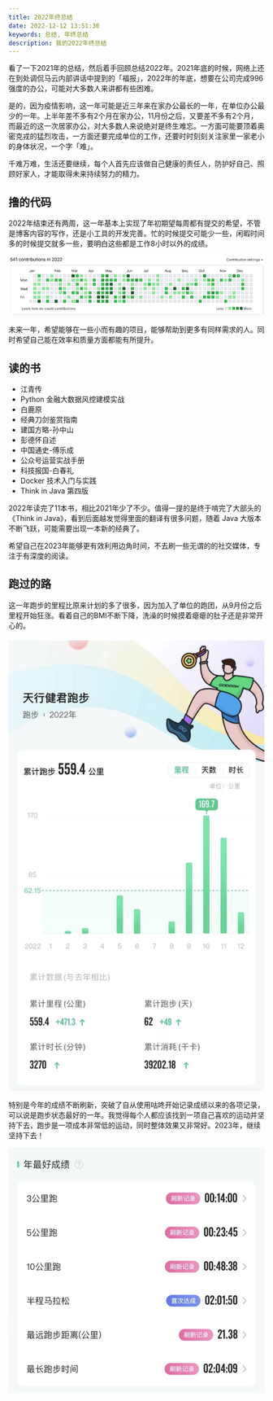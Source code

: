 ```yaml
---
title: 2022年终总结
date: 2022-12-12 13:51:30
keywords: 总结, 年终总结
description: 我的2022年终总结
---
```


看了一下2021年的总结，然后着手回顾总结2022年。2021年底的时候，网络上还在到处调侃马云内部讲话中提到的「福报」，2022年的年底，想要在公司完成996强度的办公，可能对大多数人来讲都有些困难。

是的，因为疫情影响，这一年可能是近三年来在家办公最长的一年，在单位办公最少的一年。上半年差不多有2个月在家办公，11月份之后，又要差不多有2个月，而最近的这一次居家办公，对大多数人来说绝对是终生难忘。一方面可能要顶着奥密克戎的猛烈攻击，一方面还要完成单位的工作，还要时时刻刻关注家里一家老小的身体状况，一个字「难」。

千难万难，生活还要继续，每个人首先应该做自己健康的责任人，防护好自己、照顾好家人，才能取得未来持续努力的精力。

## 撸的代码

2022年结束还有两周，这一年基本上实现了年初期望每周都有提交的希望，不管是博客内容的写作，还是小工具的开发完善。忙的时候提交可能少一些，闲暇时间多的时候提交就多一些，要明白这些都是工作8小时以外的成绩。

![image-20221218120400728](20221212-byebye-2022/image-20221218120400728.png)

未来一年，希望能够在一些小而有趣的项目，能够帮助到更多有同样需求的人。同时希望自己能在效率和质量方面都能有所提升。

## 读的书

* 江青传
* Python 金融大数据风控建模实战
* 白鹿原
* 经典刀剑鉴赏指南
* 建国方略-孙中山
* 彭德怀自述
* 中国通史-傅乐成
* 公众号运营实战手册
* 科技报国-白春礼
* Docker 技术入门与实践
* Think in Java 第四版

2022年读完了11本书，相比2021年少了不少。值得一提的是终于啃完了大部头的《Think in Java》，看到后面越发觉得里面的翻译有很多问题，随着 Java 大版本不断飞跃，可能需要出现一本新的经典了。

希望自己在2023年能够更有效利用边角时间，不去刷一些无谓的的社交媒体，专注于有深度的阅读。

## 跑过的路

这一年跑步的里程比原来计划的多了很多，因为加入了单位的跑团，从9月份之后里程开始狂涨。看着自己的BMI不断下降，洗澡的时候摸着瘪瘪的肚子还是非常开心的。


![image-20221218162215406](20221212-byebye-2022/image-20221218162215406.png)

特别是今年的成绩不断刷新，突破了自从使用咕咚开始记录成绩以来的各项记录，可以说是跑步状态最好的一年。我觉得每个人都应该找到一项自己喜欢的运动并坚持下去，跑步是一项成本非常低的运动，同时整体效果又非常好。2023年，继续坚持下去！ 

![image-20221218162438657](20221212-byebye-2022/image-20221218162438657.png)
